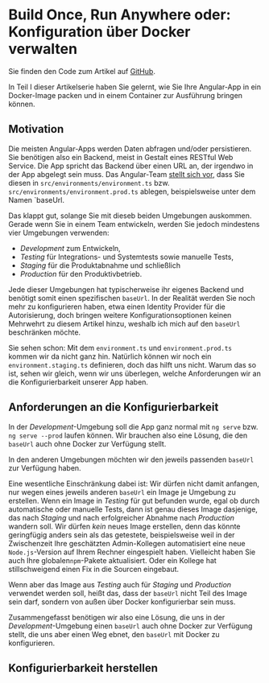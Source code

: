 # Build Once, Run Anywhere oder: Konfiguration über Docker verwalten

Sie finden den Code zum Artikel auf
[GitHub](https://github.com/MichaelKaaden/dockerized-app/tree/master/Part-2-Build-Once-Run-Anywhere).

In Teil I dieser Artikelserie haben Sie gelernt, wie Sie Ihre Angular-App in ein
Docker-Image packen und in einem Container zur Ausführung bringen können.

## Motivation

Die meisten Angular-Apps werden Daten abfragen und/oder persistieren. Sie
benötigen also ein Backend, meist in Gestalt eines RESTful Web Service. Die App
spricht das Backend über einen URL an, der irgendwo in der App abgelegt sein
muss. Das Angular-Team [stellt sich vor](https://angular.io/guide/build), dass
Sie diesen in `src/environments/environment.ts` bzw.
`src/environments/environment.prod.ts` ablegen, beispielsweise unter dem Namen
`baseUrl.

Das klappt gut, solange Sie mit dieseb beiden Umgebungen auskommen. Gerade wenn
Sie in einem Team entwickeln, werden Sie jedoch mindestens vier Umgebungen
verwenden:

-   _Development_ zum Entwickeln,
-   _Testing_ für Integrations- und Systemtests sowie manuelle Tests,
-   _Staging_ für die Produktabnahme und schließlich
-   _Production_ für den Produktivbetrieb.

Jede dieser Umgebungen hat typischerweise ihr eigenes Backend und benötigt somit
einen spezifischen `baseUrl`. In der Realität werden Sie noch mehr zu
konfigurieren haben, etwa einen Identity Provider für die Autorisierung, doch
bringen weitere Konfigurationsoptionen keinen Mehrwehrt zu diesem Artikel hinzu,
weshalb ich mich auf den `baseUrl` beschränken möchte.

Sie sehen schon: Mit dem `environment.ts` und `environment.prod.ts` kommen wir
da nicht ganz hin. Natürlich können wir noch ein `environment.staging.ts`
definieren, doch das hilft uns nicht. Warum das so ist, sehen wir gleich, wenn
wir uns überlegen, welche Anforderungen wir an die Konfigurierbarkeit unserer
App haben.

## Anforderungen an die Konfigurierbarkeit

In der _Development_-Umgebung soll die App ganz normal mit `ng serve` bzw.
`ng serve --prod` laufen können. Wir brauchen also eine Lösung, die den
`baseUrl` auch ohne Docker zur Verfügung stellt.

In den anderen Umgebungen möchten wir den jeweils passenden `baseUrl` zur
Verfügung haben.

Eine wesentliche Einschränkung dabei ist: Wir dürfen nicht damit anfangen, nur
wegen eines jeweils anderen `baseUrl` ein Image je Umgebung zu erstellen. Wenn
ein Image in _Testing_ für gut befunden wurde, egal ob durch automatische oder
manuelle Tests, dann ist genau dieses Image dasjenige, das nach _Staging_ und
nach erfolgreicher Abnahme nach _Production_ wandern soll. Wir dürfen _kein_
neues Image erstellen, denn das könnte geringfügig anders sein als das
getestete, beispielsweise weil in der Zwischenzeit Ihre geschätzten
Admin-Kollegen automatisiert eine neue `Node.js`-Version auf Ihrem Rechner
eingespielt haben. Vielleicht haben Sie auch Ihre globalen`npm`-Pakete
aktualisiert. Oder ein Kollege hat stillschweigend einen Fix in die Sourcen
eingebaut.

Wenn aber das Image aus _Testing_ auch für _Staging_ und _Production_ verwendet
werden soll, heißt das, dass der `baseUrl` nicht Teil des Image sein darf,
sondern von außen über Docker konfigurierbar sein muss.

Zusammengefasst benötigen wir also eine Lösung, die uns in der
_Development_-Umgebung einen `baseUrl` auch ohne Docker zur Verfügung stellt,
die uns aber einen Weg ebnet, den `baseUrl` mit Docker zu konfigurieren.

## Konfigurierbarkeit herstellen
